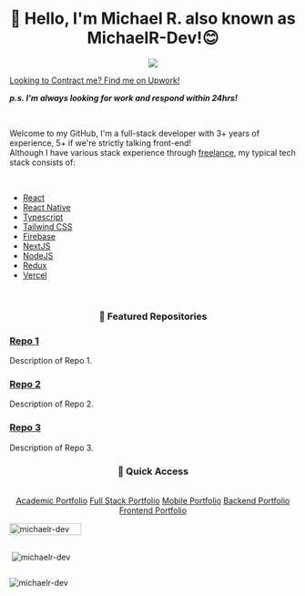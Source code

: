 <h1 align="center">👋 Hello, I'm Michael R. also known as MichaelR-Dev!😊</h1>
<div align="center">
    <a href="https://www.linkedin.com/in/michaelr-dev" target="_blank"><img src="https://img.shields.io/badge/LinkedIn-0077B5?style=for-the-badge&logo=linkedin&logoColor=white"/></a>
</div>

[Looking to Contract me? Find me on Upwork!](https://www.upwork.com/freelancers/michaelr78)

***p.s. I'm always looking for work and respond within 24hrs!***

<br>
<p>Welcome to my GitHub, I'm a full-stack developer with 3+ years of experience, 5+ if we're strictly talking front-end!<br>
Although I have various stack experience through <a href="https://www.upwork.com/freelancers/michaelr78" target="_blank">freelance</a>,
my typical tech stack consists of:</p>
<br>

- [React](https://react.dev/)
- [React Native](https://reactnative.dev/)
- [Typescript](https://www.typescriptlang.org/)
- [Tailwind CSS](https://tailwindcss.com/)
- [Firebase](https://firebase.google.com/)
- [NextJS](https://nextjs.org/)
- [NodeJS](https://nodejs.org/en)
- [Redux](https://redux.js.org/)
- [Vercel](https://vercel.com/)
<br>

<h3 align="center">🌟 Featured Repositories</h3>

### [Repo 1](link-to-repo-1)
Description of Repo 1.

### [Repo 2](link-to-repo-2)
Description of Repo 2.

### [Repo 3](link-to-repo-3)
Description of Repo 3.

<h3 align="center">🚀 Quick Access</h3>
<br>

<div align="center">
    <a href="https://github.com/MichaelR-Dev/portfolio-university">Academic Portfolio</a>
    <a href="https://github.com/MichaelR-Dev/learns-fullstack">Full Stack Portfolio</a>
    <a href="https://github.com/MichaelR-Dev/learns-mobile">Mobile Portfolio</a>
    <a href="https://github.com/MichaelR-Dev/learns-backend">Backend Portfolio</a>
    <a href="https://github.com/MichaelR-Dev/learns-frontend">Frontend Portfolio</a>
</div>


<div style="display: flex; width: 100%; flex-direction: column; justify-content: center;">
    <p><img align="left" style="width: 50%" src="https://github-readme-stats.vercel.app/api/top-langs?username=michaelr-dev&show_icons=true&locale=en&layout=compact&theme=onedark" alt="michaelr-dev" /></p>
    <p>&nbsp;<img align="center" src="https://github-readme-stats.vercel.app/api?username=michaelr-dev&show_icons=true&locale=en&theme=onedark" alt="michaelr-dev" /></p>
    <p><img align="center" src="https://github-readme-streak-stats.herokuapp.com/?user=michaelr-dev&theme=onedark" alt="michaelr-dev" /></p>
</div>
